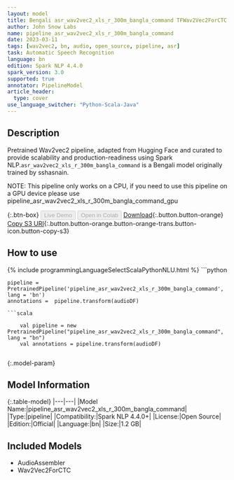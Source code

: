 ```yaml
---
layout: model
title: Bengali asr_wav2vec2_xls_r_300m_bangla_command TFWav2Vec2ForCTC from sshasnain
author: John Snow Labs
name: pipeline_asr_wav2vec2_xls_r_300m_bangla_command
date: 2023-03-11
tags: [wav2vec2, bn, audio, open_source, pipeline, asr]
task: Automatic Speech Recognition
language: bn
edition: Spark NLP 4.4.0
spark_version: 3.0
supported: true
annotator: PipelineModel
article_header:
  type: cover
use_language_switcher: "Python-Scala-Java"
---
```


## Description

Pretrained Wav2vec2  pipeline, adapted from Hugging Face and curated to provide scalability and production-readiness using Spark NLP.`asr_wav2vec2_xls_r_300m_bangla_command` is a Bengali model originally trained by sshasnain.

NOTE: This pipeline only works on a CPU, if you need to use this pipeline on a GPU device please use pipeline_asr_wav2vec2_xls_r_300m_bangla_command_gpu

{:.btn-box}
<button class="button button-orange" disabled>Live Demo</button>
<button class="button button-orange" disabled>Open in Colab</button>
[Download](https://s3.amazonaws.com/auxdata.johnsnowlabs.com/public/models/pipeline_asr_wav2vec2_xls_r_300m_bangla_command_bn_4.4.0_3.0_1678507992054.zip){:.button.button-orange}
[Copy S3 URI](s3://auxdata.johnsnowlabs.com/public/models/pipeline_asr_wav2vec2_xls_r_300m_bangla_command_bn_4.4.0_3.0_1678507992054.zip){:.button.button-orange.button-orange-trans.button-icon.button-copy-s3}

## How to use



<div class="tabs-box" markdown="1">
{% include programmingLanguageSelectScalaPythonNLU.html %}
```python

    pipeline = PretrainedPipeline('pipeline_asr_wav2vec2_xls_r_300m_bangla_command', lang = 'bn')
    annotations =  pipeline.transform(audioDF)
    
```
```scala

    val pipeline = new PretrainedPipeline("pipeline_asr_wav2vec2_xls_r_300m_bangla_command", lang = "bn")
    val annotations = pipeline.transform(audioDF)
    
```
</div>

{:.model-param}
## Model Information

{:.table-model}
|---|---|
|Model Name:|pipeline_asr_wav2vec2_xls_r_300m_bangla_command|
|Type:|pipeline|
|Compatibility:|Spark NLP 4.4.0+|
|License:|Open Source|
|Edition:|Official|
|Language:|bn|
|Size:|1.2 GB|

## Included Models

- AudioAssembler
- Wav2Vec2ForCTC